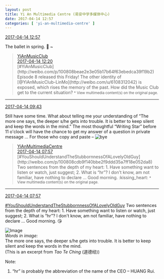 ```yaml
---
layout: post
title: Yi An Multimedia Centre (易安中学多媒体中心)
date: 2017-04-14 12:57
categories: [ 'yi-an-multimedia-centre' ]
---
```


<div class="weibo-info">
  <a href="http://weibo.com/6196825252/EEsihg2gI">2017-04-14 12:57</a>
</div>

The ballet in spring. :musical_note: ~

<!-- more -->

> <div class="weibo-post-name">
>   <a href="http://weibo.com/u/6094546964">YiAnMusicClub</a>
> </div>
> <div class="weibo-info">
>   <a href="http://weibo.com/6094546964/EEs3gbTH6">2017-04-14 12:20</a>
> </div>
> [#YiAnMusicClub](http://weibo.com/p/100808beae2e3e05b17b64f63ebedca39f19b2) Episode 8 released this Friday! The other identity of [@YiAnMusicClub-LinMo](http://weibo.com/u/6108312042) is exposed, which rises the memory of the past. How did the Music Club get to the current situation?  
> <small>* View multimedia content(s) on the original page.</small>

---

<div class="weibo-info">
  <a href="http://weibo.com/6196825252/EEqLy34ad">2017-04-14 09:43</a>
</div>

Still have some time. What about telling me your understanding of “The more one says, the deeper s/he gets into trouble. It is better to keep silent and keep the words in the mind.” The most thoughtful “Writing Star” before 11 o'clock will have the chance to get my answer of a question in private message … For those who copy and paste – ![bye](http://img.t.sinajs.cn/t4/appstyle/expression/ext/normal/70/88_org.gif)

> <div class="weibo-post-name">
>   <a href="http://weibo.com/u/6196825252">YiAnMultimediaCentre</a>
> </div>
> <div class="weibo-info">
>   <a href="http://weibo.com/6196825252/EEqkva3d9">2017-04-14 07:57</a>
> </div>
> [#YouShouldUnderstandTheStubbornnessOfALovelyOldGuy](http://weibo.com/p/100808cdb9f140bbe2f9ddd35a7ff18e052da8) Two sentences from the depth of my heart: 1. Have something want to listen or watch, just suggest; 2. What is “hr”? I don't know, am not familiar, have nothing to declare … Good morning. :kissing_heart:  
> <small>* View multimedia content(s) on the original page.</small>

---

<div class="weibo-info">
  <a href="http://weibo.com/6196825252/EEqkva3d9">2017-04-14 07:57</a>
</div>

[#YouShouldUnderstandTheStubbornnessOfALovelyOldGuy](http://weibo.com/p/100808cdb9f140bbe2f9ddd35a7ff18e052da8) Two sentences from the depth of my heart: 1. Have something want to listen or watch, just suggest; 2. What is “hr”? I don't know, am not familiar, have nothing to declare … Good morning. :kissing_heart:

![Image](http://wx2.sinaimg.cn/mw690/006Lnfkoly1felvmq15e4j30qo0qon0k.jpg)  
*Words in image:*  
The more one says, the deeper s/he gets into trouble. It is better to keep silent and keep the words in the mind.  
(This is an excerpt from *Tao Te Ching* (道德经))

Note:
1. “hr” is probably the abbreviation of the name of the CEO – HUANG Rui.

